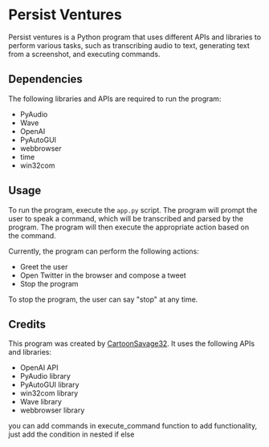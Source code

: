 Persist Ventures
================

Persist ventures is a Python program that uses different APIs and libraries to perform various tasks, such as transcribing audio to text, generating text from a screenshot, and executing commands.

Dependencies
------------

The following libraries and APIs are required to run the program:

-   PyAudio
-   Wave
-   OpenAI
-   PyAutoGUI
-   webbrowser
-   time
-   win32com

Usage
-----

To run the program, execute the `app.py` script. The program will prompt the user to speak a command, which will be transcribed and parsed by the program. The program will then execute the appropriate action based on the command.

Currently, the program can perform the following actions:

-   Greet the user
-   Open Twitter in the browser and compose a tweet
-   Stop the program

To stop the program, the user can say "stop" at any time.

Credits
-------

This program was created by [CartoonSavage32](https://github.com/CartoonSavage32). It uses the following APIs and libraries:

-   OpenAI API
-   PyAudio library
-   PyAutoGUI library
-   win32com library
-   Wave library
-   webbrowser library

you can add commands in execute_command function to add functionality, just add the condition in nested if else
